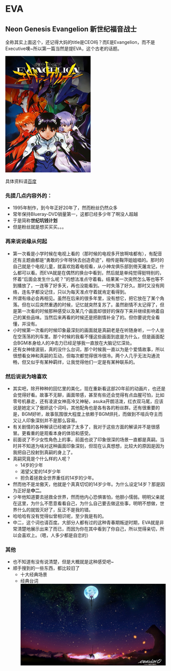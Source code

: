 # EVA

## Neon Genesis Evangelion 新世纪福音战士
全称其实上面这个，还记得大妈的title是CEO吗？而E是Evangelion，而不是Executive噢~所以第一篇当然是提EVA，这个古老的话题。

![](b17eca8065380cd7a3f2a3b8a244ad34588281f2.jpg)

具体资料请[百度](http://baike.baidu.com/subview/19350/9229059.htm)

### 先提几点内容外的：
* 1995年制作，到今年正好20年了，然而粉丝仍然众多
* 常年保持Blueray-DVD销量第一，这都已经多少年了啊没人超越
* 于是简称**世纪坑钱计划**
* 但是粉丝就是想买买买。。。

### 再来说说缘从何起
* 第一次看是小学时候在电视上看的（那时候的电视多开放啊啥都有），有配音还有主题曲都是“勇敢的少年呀快去创造奇迹”，相传是鞠萍姐姐唱的。那时的自己就是个电视儿童，就喜欢抱着电视看，从小神龙俱乐部到倚天屠龙记，什么都可以看。而EVA就是在偶然的换台中看到，然后就是单纯觉得挺特别的，怀着“后面会发生什么呢？”的想法准点守着看。结果某一次突然怎么等也等不到播放了，一连等了好多天，再也没能看到。一时失落了好久。那时又没有网络，连名字都没记住，只以为每天准点守着就肯定看得到。
* 所谓有缘必会再相见。虽然在后来的很多年里，没有想它，把它放在了某个角落。但在以后突然重遇的时候，记忆就突然复苏了。虽然剧情不太记得了，但是第一次看的时候那种感受以及某几个画面却很好的保存下来并继续影响着自己的某些品味。当然后来再看的时候还是把剧情补全了的。但你要说完全看懂，并没有。
* 小时候第一次看的时候印象最深刻的画面就是真嗣老是在听随身听，一个人坐在空荡荡的列车里。那个时候的我看不懂这些画面到底是为什么，但是画面配合BGM本身给人的冲击力已经足够我一直放在大脑记忆深处。
* 还有女神绫波丽，真的没什么台词，那个时候我一直以为是个爱情故事，所以很想看女神和真嗣的互动，但每次都觉得很冷很冷。两个人几乎无法沟通流畅，但又似乎有某种羁绊，让我觉得他们一定是有某种联系的。
### 然后说说为啥喜欢
* 其实吧，除开种种的回忆里的美化，现在重新看这部20年前的动画片，也还是会觉得好看。故事不无聊，画面带感，甚至有些还会觉得有点血腥可怕，比如零号机暴走，还有凌波女神高冷又神秘，asuka开朗活泼，红衣双马尾，应该说是她定义了傲娇这个词吗，其他配角也是各有各的粉丝群。还有很重要的是，BGM好听，故事氛围很大程度上依赖于BGM烘托，而做到不喧兵夺主而又让人印象深刻并不是那么容易。
* 有关剧情的各种解读已经被讲了太多了，我对于这些方面的解读并不是很感冒。更看重的是观看本身的体验和感受。
* 前面说了不少女性角色上的事，前面也说了印象很深的场景一直都是真嗣。当时并不知道为啥对这种画面印象深刻，但现在认真想想，比较大的原因是因为我把自己投射到真嗣的身上了。
* 真嗣究竟是个什么样的人呢？
	* 14岁的少年
	* 渴望父爱的14岁少年
	* 担负着拯救全世界重任的14岁的少年。
* 然而他不是龙傲天，他就是个真真切切的14岁少年。为什么设定14岁？那是因为正好是**中二**。
* 少年他知道要去拯救全世界，然而他内心恐惧害怕，他胆小懦弱。明明父亲就在这里，为什么不愿意看看自己，为什么自己要去做这些事，明明不想做，世界什么的就毁灭好了，反正不是我的错。
* 哈哈哈有没有觉得似曾相识呢，至少我是有的。
* 中二，这个词也请百度。大部分人都有过的这种青春期叛逆时期，EVA就是非常清楚地展示出来了而已，而因为你在其中看到了你自己，所以觉得亲切，所以会喜欢上。（嗯，人多少都是自恋的）

### 其他
* 也不知道有没有说清楚，但是大概就是这种感受吧~
* 顺手搜到的一些东西，都比较旧了
	* 十大经典场景
	* 经典台词
![](eva.jpg)
